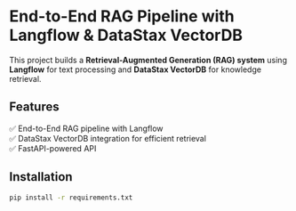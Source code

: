 # End-to-End RAG Pipeline with Langflow & DataStax VectorDB

This project builds a **Retrieval-Augmented Generation (RAG) system** using **Langflow** for text processing and **DataStax VectorDB** for knowledge retrieval.

## Features
✅ End-to-End RAG pipeline with Langflow  
✅ DataStax VectorDB integration for efficient retrieval  
✅ FastAPI-powered API  

## Installation  
```bash
pip install -r requirements.txt
